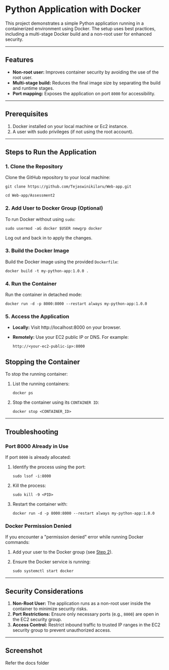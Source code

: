 # Python Application with Docker

This project demonstrates a simple Python application running in a containerized environment using Docker. The setup uses best practices, including a multi-stage Docker build and a non-root user for enhanced security.

----------

## Features

-   **Non-root user:** Improves container security by avoiding the use of the root user.
-   **Multi-stage build:** Reduces the final image size by separating the build and runtime stages.
-   **Port mapping:** Exposes the application on port `8000` for accessibility.

----------

## Prerequisites

1.  Docker installed on your local machine or Ec2 instance.
2.  A user with sudo privileges (if not using the root account).

----------

## Steps to Run the Application

### 1. Clone the Repository

Clone the GitHub repository to your local machine:

`git clone https://github.com/Tejaswinikilaru/Web-app.git`
 
 `cd Web-app/Assessment2`

### 2. Add User to Docker Group (Optional)

To run Docker without using `sudo`:

`sudo usermod -aG docker $USER
newgrp docker` 

Log out and back in to apply the changes.

### 3. Build the Docker Image

Build the Docker image using the provided `Dockerfile`:



`docker build -t my-python-app:1.0.0 .` 

### 4. Run the Container

Run the container in detached mode:


`docker run -d -p 8000:8000 --restart always my-python-app:1.0.0` 

### 5. Access the Application

-   **Locally:** Visit http://localhost:8000 on your browser.
    
-   **Remotely:** Use your EC2 public IP or DNS. For example:
    
    
    `http://<your-ec2-public-ip>:8000` 

## Stopping the Container

To stop the running container:

1.  List the running containers:
    
   
    
    `docker ps` 
    
2.  Stop the container using its `CONTAINER ID`:
    
   
    
    `docker stop <CONTAINER_ID>` 
    

----------

## Troubleshooting

### Port 8000 Already in Use

If port `8000` is already allocated:

1.  Identify the process using the port:
   
    
    `sudo lsof -i:8000` 
    
2.  Kill the process:
    
    
    `sudo kill -9 <PID>` 
    
3.  Restart the container with:

    
    `docker run -d -p 8000:8000 --restart always my-python-app:1.0.0` 
    

### Docker Permission Denied

If you encounter a "permission denied" error while running Docker commands:

1.  Add your user to the Docker group (see [Step 2](#2-add-user-to-docker-group-optional)).
    
2.  Ensure the Docker service is running:
    
  
    
    `sudo systemctl start docker` 
    

----------

## Security Considerations

1.  **Non-Root User:** The application runs as a non-root user inside the container to minimize security risks.
2.  **Port Restrictions:** Ensure only necessary ports (e.g., `8000`) are open in the EC2 security group.
3.  **Access Control:** Restrict inbound traffic to trusted IP ranges in the EC2 security group to prevent unauthorized access.

----------

## Screenshot

Refer the docs folder 
